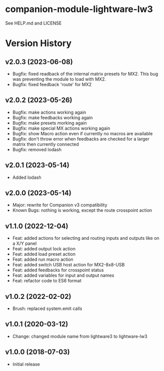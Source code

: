 # companion-module-lightware-lw3
See HELP.md and LICENSE

# Version History

## v2.0.3 (2023-06-08)
* Bugfix: fixed readback of the internal matrix presets for MX2. This bug was preventing the module to load with MX2.
* Bugfix: fixed feedback 'route' for MX2

## v2.0.2 (2023-05-26)
* Bugfix: make actions working again
* Bugfix: make feedbacks working again
* Bugfix: make presets morking again
* Bugfix: make special MX actions working again
* Bugfix: show Macro action even if currently no macros are available
* Bugfix: don't throw error when feedbacks are checked for a larger matrix then currently connected
* Bugfix: removed lodash

## v2.0.1 (2023-05-14)
* Added lodash

## v2.0.0 (2023-05-14)
* Major: rewrite for Companion v3 compatibility
* Known Bugs: nothing is working, except the route crosspoint action

## v1.1.0 (2022-12-04)
* Feat: added actions for selecting and routing inputs and outputs like on a X/Y panel
* Feat: added output lock action
* Feat: added load preset action
* Feat: added run macro action
* Feat: added switch USB host action for MX2-8x8-USB
* Feat: added feedbacks for crosspoint status
* Feat: added variables for input and output names
* Feat: refactor code to ES6 format

## v1.0.2 (2022-02-02)
* Brush: replaced system.emit calls

## v1.0.1  (2020-03-12)
* Change: changed module name from lightware3 to lightware-lw3

## v1.0.0 (2018-07-03)
* Initial release